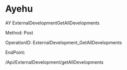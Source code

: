 #     Ayehu


AY ExternalDevelopmentGetAllDevelopments

Method: Post

OperationID: ExternalDevelopment_GetAllDevelopments

EndPoint:

/Api/ExternalDevelopment/getAllDevelopments
